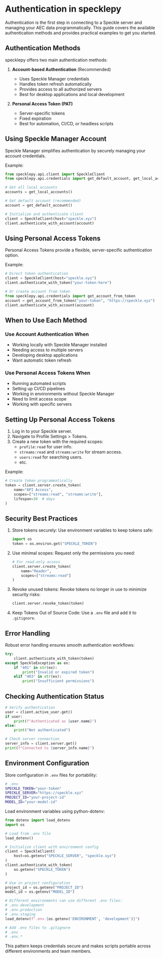 # Authentication in specklepy

Authentication is the first step in connecting to a Speckle server and managing your AEC data programmatically. This guide covers the available authentication methods and provides practical examples to get you started.

## Authentication Methods

specklepy offers two main authentication methods:

1. **Account-based Authentication** (Recommended)
   - Uses Speckle Manager credentials
   - Handles token refresh automatically
   - Provides access to all authorized servers
   - Best for desktop applications and local development

2. **Personal Access Token (PAT)**
   - Server-specific tokens
   - Fixed expiration
   - Best for automation, CI/CD, or headless scripts

## Using Speckle Manager Account

Speckle Manager simplifies authentication by securely managing your account credentials.

Example:

```python
from specklepy.api.client import SpeckleClient
from specklepy.api.credentials import get_default_account, get_local_accounts

# Get all local accounts
accounts = get_local_accounts()

# Get default account (recommended)
account = get_default_account()

# Initialize and authenticate client
client = SpeckleClient(host="speckle.xyz")
client.authenticate_with_account(account)
```

## Using Personal Access Tokens

Personal Access Tokens provide a flexible, server-specific authentication option.

Example:

```python
# Direct token authentication
client = SpeckleClient(host="speckle.xyz")
client.authenticate_with_token("your-token-here")

# Or create account from token
from specklepy.api.credentials import get_account_from_token
account = get_account_from_token("your-token", "https://speckle.xyz")
client.authenticate_with_account(account)
```

## When to Use Each Method

### Use Account Authentication When

- Working locally with Speckle Manager installed
- Needing access to multiple servers
- Developing desktop applications
- Want automatic token refresh

### Use Personal Access Tokens When

- Running automated scripts
- Setting up CI/CD pipelines
- Working in environments without Speckle Manager
- Need to limit access scope
- Working with specific servers

## Setting Up Personal Access Tokens

1. Log in to your Speckle server.
2. Navigate to Profile Settings > Tokens.
3. Create a new token with the required scopes:
    - `profile:read` for user info.
    - `streams:read` and `streams:write` for stream access.
    - `users:read` for searching users.
    - etc.

Example:

```python
# Create token programmatically
token = client.server.create_token(
    name="API Access",
    scopes=["streams:read", "streams:write"],
    lifespan=30  # days
)
```

## Security Best Practices

1. Store tokens securely: Use environment variables to keep tokens safe:

   ```python
   import os
   token = os.environ.get("SPECKLE_TOKEN")
   ```

2. Use minimal scopes: Request only the permissions you need:

   ```python
   # For read-only access
   client.server.create_token(
       name="Reader",
       scopes=["streams:read"]
   )
   ```

3. Revoke unused tokens: Revoke tokens no longer in use to minimize security risks:

   ```python
   client.server.revoke_token(token)
   ```
  
4. Keep Tokens Out of Source Code: Use a `.env` file and add it to `.gitignore`.

## Error Handling

Robust error handling ensures smooth authentication workflows:

```python
try:
    client.authenticate_with_token(token)
except SpeckleException as ex:
    if "401" in str(ex):
        print("Invalid or expired token")
    elif "403" in str(ex):
        print("Insufficient permissions")
```

## Checking Authentication Status

```python
# Verify authentication
user = client.active_user.get()
if user:
    print(f"Authenticated as {user.name}")
else:
    print("Not authenticated")

# Check server connection
server_info = client.server.get()
print(f"Connected to {server_info.name}")
```

## Environment Configuration

Store configuration in `.env` files for portability:

```bash
# .env
SPECKLE_TOKEN="your-token"
SPECKLE_SERVER="https://speckle.xyz"
PROJECT_ID="your-project-id"
MODEL_ID="your-model-id"
```

Load environment variables using python-dotenv:

```python
from dotenv import load_dotenv
import os

# Load from .env file
load_dotenv()

# Initialize client with environment config
client = SpeckleClient(
    host=os.getenv("SPECKLE_SERVER", "speckle.xyz")
)
client.authenticate_with_token(
    os.getenv("SPECKLE_TOKEN")
)

# Use in project configuration
project_id = os.getenv("PROJECT_ID")
model_id = os.getenv("MODEL_ID")

# Different environments can use different .env files:
# .env.development
# .env.production
# .env.staging
load_dotenv(f".env.{os.getenv('ENVIRONMENT', 'development')}")

# Add .env files to .gitignore
# .env
# .env.*
```

This pattern keeps credentials secure and makes scripts portable across different environments and team members.
